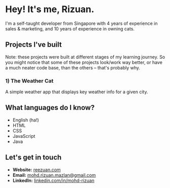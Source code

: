 # Hey! It's me, Rizuan.
I'm a self-taught developer from Singapore with 4 years of experience in sales & marketing, and 10 years of experience in owning cats.

## Projects I've built
Note: these projects were built at different stages of my learning journey. So you might notice that some of these projects look/work way better, or have a much neater code base, than the others – that's probably why.

### <a href="https://reezuan.github.io/TOP-weather-app/" style="text-decoration: none;" target="_blank">1) The Weather Cat</a>
A simple weather app that displays key weather info for a given city.

## What languages do I know?
- English (ha!)
- HTML
- CSS
- JavaScript
- Java

## Let's get in touch
- **Website:** [reezuan.com](https://www.reezuan.com/)
- **Email:** mohd.rizuan.mazlan@gmail.com
- **LinkedIn:** [linkedin.com/in/mohd-rizuan](https://www.linkedin.com/in/mohd-rizuan/)
